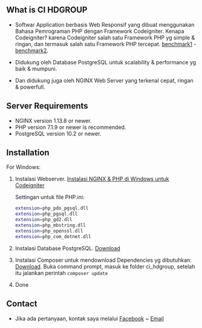 What is CI HDGROUP
---

-  Softwar Application berbasis Web Responsif yang dibuat menggunakan Bahasa Pemrograman PHP dengan Framework Codeigniter. Kenapa Codeigniter? karena Codeigniter salah satu Framework PHP yg simple & ringan, dan termasuk salah satu Framework PHP tercepat. [benchmark1](https://www.nixsolutions.com/blog/comparative-testing-php-frameworks/) - [benchmark2](https://github.com/kenjis/php-framework-benchmark).   

-  Didukung oleh Database PostgreSQL untuk scalability & performance yg baik & mumpuni. 
-  Dan didukung juga oleh NGINX Web Server yang terkenal cepat, ringan & powerfull.  

Server Requirements
---

- NGINX version 1.13.8 or newer.
- PHP version 7.1.9 or newer is recommended.
- PostgreSQL version 10.2 or newer.

Installation
---

For Windows:

1. Instalasi Webserver. [Instalasi NGINX & PHP di Windows untuk Codeigniter](https://github.com/antho-firuze/windows-nginx-php-ci)

	Settingan untuk file PHP.ini:
	```bash
	extension=php_pdo_pgsql.dll
	extension=php_pgsql.dll
	extension=php_gd2.dll
	extension=php_mbstring.dll
	extension=php_openssl.dll
	extension=php_com_dotnet.dll
	```
  
2. Instalasi Database PostgreSQL.  [Download](https://www.postgresql.org/download/windows/)
3. Instalasi Composer untuk mendownload Dependencies yg dibutuhkan: [Download](https://getcomposer.org/Composer-Setup.exe).
   Buka command prompt, masuk ke folder ci_hdgroup, setelah itu jalankan perintah ``composer update``
4. Done

Contact
---
- Jika ada pertanyaan, kontak saya melalui [Facebook](https://www.facebook.com/antho.firuze) ~ [Email](mailto:antho.firuze@gmail.com)
